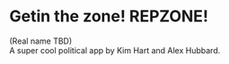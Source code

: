 # Getin the zone! REPZONE!

(Real name TBD)  
A super cool political app by Kim Hart and Alex Hubbard.

